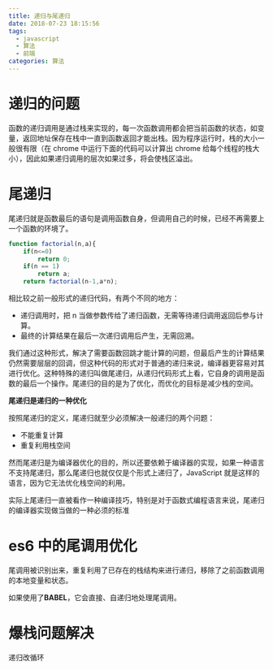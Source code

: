```yaml
---
title: 递归与尾递归
date: 2018-07-23 18:15:56
tags:
  - javascript
  - 算法
  - 前端
categories: 算法
---
```


# 递归的问题

函数的递归调用是通过栈来实现的，每一次函数调用都会把当前函数的状态，如变量，返回地址保存在栈中一直到函数返回才能出栈。因为程序运行时，栈的大小一般很有限（在 chrome 中运行下面的代码可以计算出 chrome 给每个线程的栈大小），因此如果递归调用的层次如果过多，将会使栈区溢出。

<!-- more -->

# 尾递归

尾递归就是函数最后的语句是调用函数自身，但调用自己的时候，已经不再需要上一个函数的环境了。

```javascript
function factorial(n,a){
	if(n<=0)
		return 0;
	if(n == 1)
		return a;
	return factorial(n-1,a*n);

```

相比较之前一般形式的递归代码，有两个不同的地方：

- 递归调用时，把 n 当做参数传给了递归函数，无需等待递归调用返回后参与计算。
- 最终的计算结果在最后一次递归调用后产生，无需回溯。

我们通过这种形式，解决了需要函数回跳才能计算的问题，但最后产生的计算结果仍然需要层层的回调，但这种代码的形式对于普通的递归来说，编译器更容易对其进行优化。这种特殊的递归叫做尾递归，从递归代码形式上看，它自身的调用是函数的最后一个操作。尾递归的目的是为了优化，而优化的目标是减少栈的空间。

**尾递归是递归的一种优化**

按照尾递归的定义，尾递归就至少必须解决一般递归的两个问题：

- 不能重复计算
- 重复利用栈空间

然而尾递归是为编译器优化的目的，所以还要依赖于编译器的实现，如果一种语言不支持尾递归，那么尾递归也就仅仅是个形式上递归了，JavaScript 就是这样的语言，因为它无法优化栈空间的利用。

实际上尾递归一直被看作一种编译技巧，特别是对于函数式编程语言来说，尾递归的编译器实现做当做的一种必须的标准

# es6 中的尾调用优化

尾调用被识别出来，重复利用了已存在的栈结构来进行递归，移除了之前函数调用的本地变量和状态。

如果使用了**BABEL**，它会直接、自递归地处理尾调用。

# 爆栈问题解决

递归改循环
